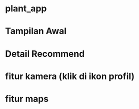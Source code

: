 # plant_app

# Tampilan Awal

# Detail Recommend

# fitur kamera (klik di ikon profil)

# fitur maps

